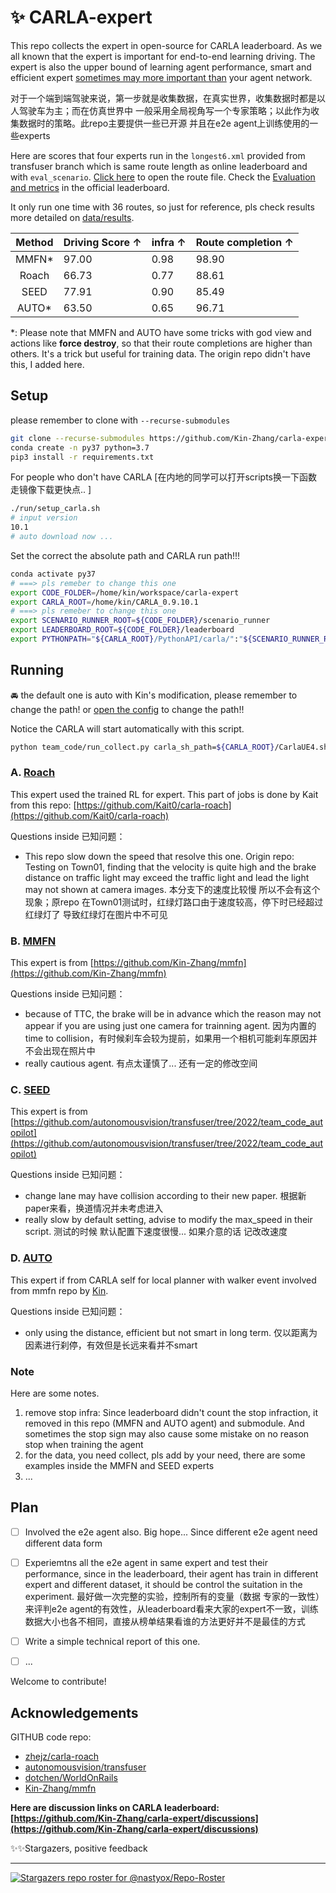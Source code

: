 # ✨ CARLA-expert

This repo collects the expert in open-source for CARLA leaderboard. As we all known that the expert is important for end-to-end learning driving. The expert is also the upper bound of learning agent performance, smart and efficient expert <u>sometimes may more important than</u> your agent network. 

对于一个端到端驾驶来说，第一步就是收集数据，在真实世界，收集数据时都是以人驾驶车为主；而在仿真世界中 一般采用全局视角写一个专家策略；以此作为收集数据时的策略。此repo主要提供一些已开源 并且在e2e agent上训练使用的一些experts

Here are scores that four experts run in the `longest6.xml` provided from transfuser branch which is same route length as online leaderboard and with `eval_scenario`. [Click here](leaderboard/data/longest6_complete.xml) to open the route file. Check the [Evaluation and metrics](https://leaderboard.carla.org/#evaluation-and-metrics) in the official leaderboard.

It only run one time with 36 routes, so just for reference, pls check results more detailed on [data/results](data/results).

|   Method | Driving Score ↑ | infra ↑ | Route completion ↑ |
| :-------: | :---------- | :--------- | :---------- |
|   MMFN* | 97.00 | 0.98 | 98.90 |
|  Roach  | 66.73 | 0.77 | 88.61 |
|   SEED  | 77.91 | 0.90 | 85.49 |
|  AUTO*  | 63.50 | 0.65 | 96.71 |

*: Please note that MMFN and AUTO have some tricks with god view and actions like **force destroy**, so that their route completions are higher than others. It's a trick but useful for training data. The origin repo didn't have this, I added here.

## Setup

please remember to clone with `--recurse-submodules`

```bash
git clone --recurse-submodules https://github.com/Kin-Zhang/carla-expert
conda create -n py37 python=3.7
pip3 install -r requirements.txt
```

For people who don't have CARLA [在内地的同学可以打开scripts换一下函数 走镜像下载更快点.. ]

```bash
./run/setup_carla.sh
# input version
10.1
# auto download now ...
```

Set the correct the absolute path and CARLA run path!!!

```bash
conda activate py37
# ===> pls remeber to change this one
export CODE_FOLDER=/home/kin/workspace/carla-expert
export CARLA_ROOT=/home/kin/CARLA_0.9.10.1
# ===> pls remeber to change this one
export SCENARIO_RUNNER_ROOT=${CODE_FOLDER}/scenario_runner
export LEADERBOARD_ROOT=${CODE_FOLDER}/leaderboard
export PYTHONPATH="${CARLA_ROOT}/PythonAPI/carla/":"${SCENARIO_RUNNER_ROOT}":"${LEADERBOARD_ROOT}":"${CARLA_ROOT}/PythonAPI/carla/dist/carla-0.9.10-py3.7-linux-x86_64.egg":"${CODE_FOLDER}/team_code":${PYTHONPATH}
```

## Running
🚘 the default one is auto with Kin's modification, please remember to change the path! or [open the config](team_code/config/collect.yaml) to change the path!!

Notice the CARLA will start automatically with this script.

```bash
python team_code/run_collect.py carla_sh_path=${CARLA_ROOT}/CarlaUE4.sh absolute_path=${CODE_FOLDER}
```

### A. [Roach](https://github.com/zhejz/carla-roach)
This expert used the trained RL for expert. This part of jobs is done by Kait from this repo: [https://github.com/Kait0/carla-roach](https://github.com/Kait0/carla-roach)



Questions inside 已知问题：

- This repo slow down the speed that resolve this one. Origin repo: Testing on Town01, finding that the velocity is quite high and the brake distance on traffic light may exceed the traffic light and lead the light may not shown at camera images. 本分支下的速度比较慢 所以不会有这个现象；原repo 在Town01测试时，红绿灯路口由于速度较高，停下时已经超过红绿灯了 导致红绿灯在图片中不可见

### B. [MMFN](https://github.com/Kin-Zhang/mmfn)

This expert is from [https://github.com/Kin-Zhang/mmfn](https://github.com/Kin-Zhang/mmfn)



Questions inside 已知问题：

- because of TTC, the brake will be in advance which the reason may not appear if you are using just one camera for trainning agent. 因为内置的time to collision，有时候刹车会较为提前，如果用一个相机可能刹车原因并不会出现在照片中
- really cautious agent. 有点太谨慎了... 还有一定的修改空间

### C. [SEED](https://github.com/autonomousvision/transfuser/tree/2022/team_code_autopilot)

This expert is from [https://github.com/autonomousvision/transfuser/tree/2022/team_code_autopilot](https://github.com/autonomousvision/transfuser/tree/2022/team_code_autopilot)



Questions inside 已知问题：

- change lane may have collision according to their new paper. 根据新paper来看，换道情况并未考虑进入
- really slow by default setting, advise to modify the max_speed in their script. 测试的时候 默认配置下速度很慢... 如果介意的话 记改改速度

### D. [AUTO](https://github.com/carla-simulator/carla/blob/master/PythonAPI/carla/agents/navigation/local_planner.py)

This expert if from CARLA self for local planner with walker event involved from mmfn repo by [Kin](https://github.com/Kin-Zhang).



Questions inside 已知问题：

- only using the distance, efficient but not smart in long term. 仅以距离为因素进行刹停，有效但是长远来看并不smart

### Note
Here are some notes.

1. remove stop infra: Since leaderboard didn't count the stop infraction, it removed in this repo (MMFN and AUTO agent) and submodule. And sometimes the stop sign may also cause some mistake on no reason stop when training the agent
2. for the data, you need collect, pls add by your need, there are some examples inside the MMFN and SEED experts
3. ...


## Plan

- [ ] Involved the e2e agent also. Big hope... Since different e2e agent need different data form
- [ ] Experiemtns all the e2e agent in same expert and test their performance, since in the leaderboard, their agent has train in different expert and different dataset, it should be control the suitation in the experiment. 最好做一次完整的实验，控制所有的变量（数据 专家的一致性） 来评判e2e agent的有效性，从leaderboard看来大家的expert不一致，训练数据大小也各不相同，直接从榜单结果看谁的方法更好并不是最佳的方式
- [ ] Write a simple technical report of this one.
- [ ] ...


Welcome to contribute!

## Acknowledgements

GITHUB code repo:
- [zhejz/carla-roach](https://github.com/zhejz/carla-roach)
- [autonomousvision/transfuser](https://github.com/autonomousvision/transfuser)
- [dotchen/WorldOnRails](https://github.com/dotchen/WorldOnRails)
- [Kin-Zhang/mmfn](https://github.com/Kin-Zhang/mmfn)

**Here are discussion links on CARLA leaderboard: [https://github.com/Kin-Zhang/carla-expert/discussions](https://github.com/Kin-Zhang/carla-expert/discussions)**

✨✨Stargazers, positive feedback

---

[![Stargazers repo roster for @nastyox/Repo-Roster](https://reporoster.com/stars/Kin-Zhang/carla-expert)](https://github.com/Kin-Zhang/carla-expert/stargazers)
